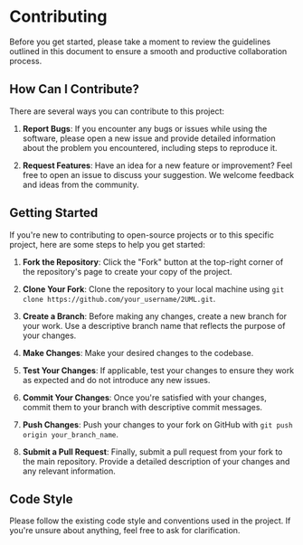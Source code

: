 # Contributing

Before you get started, please take a moment to review the guidelines outlined in this document to ensure a smooth and productive collaboration process.

## How Can I Contribute?

There are several ways you can contribute to this project:

1. **Report Bugs**: If you encounter any bugs or issues while using the software, please open a new issue and provide detailed information about the problem you encountered, including steps to reproduce it.

2. **Request Features**: Have an idea for a new feature or improvement? Feel free to open an issue to discuss your suggestion. We welcome feedback and ideas from the community.

## Getting Started

If you're new to contributing to open-source projects or to this specific project, here are some steps to help you get started:

1. **Fork the Repository**: Click the "Fork" button at the top-right corner of the repository's page to create your copy of the project.

2. **Clone Your Fork**: Clone the repository to your local machine using `git clone https://github.com/your_username/2UML.git`.

3. **Create a Branch**: Before making any changes, create a new branch for your work. Use a descriptive branch name that reflects the purpose of your changes.

4. **Make Changes**: Make your desired changes to the codebase.

5. **Test Your Changes**: If applicable, test your changes to ensure they work as expected and do not introduce any new issues.

6. **Commit Your Changes**: Once you're satisfied with your changes, commit them to your branch with descriptive commit messages.

7. **Push Changes**: Push your changes to your fork on GitHub with `git push origin your_branch_name`.

8. **Submit a Pull Request**: Finally, submit a pull request from your fork to the main repository. Provide a detailed description of your changes and any relevant information.

## Code Style

Please follow the existing code style and conventions used in the project. If you're unsure about anything, feel free to ask for clarification.
